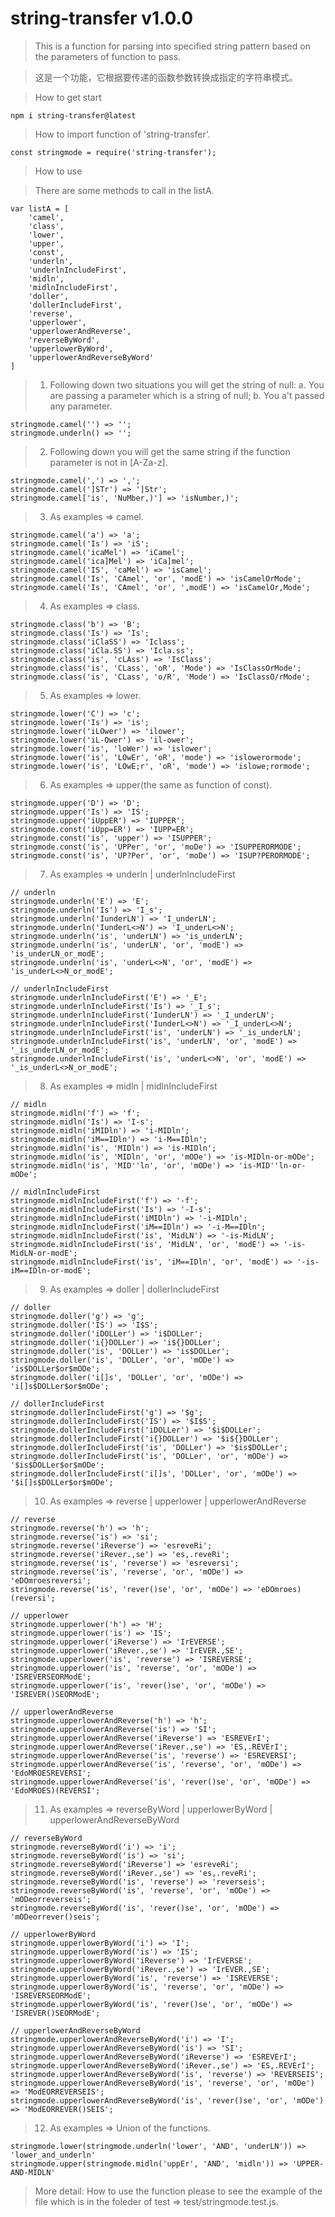 # string-transfer v1.0.0
> This is a function for parsing into specified string pattern 
based on the parameters of function to pass.

> 这是一个功能，它根据要传递的函数参数转换成指定的字符串模式。

> How to get start
```
npm i string-transfer@latest
```

> How to import function of 'string-transfer'. 
```
const stringmode = require('string-transfer');
```

> How to use

> There are some methods to call in the listA.
```
var listA = [
    'camel', 
    'class',
    'lower', 
    'upper',
    'const',
    'underln', 
    'underlnIncludeFirst',  
    'midln', 
    'midlnIncludeFirst', 
    'doller', 
    'dollerIncludeFirst', 
    'reverse', 
    'upperlower', 
    'upperlowerAndReverse', 
    'reverseByWord', 
    'upperlowerByWord', 
    'upperlowerAndReverseByWord'
]
```

> 1. Following down two situations you will get the string of null:
> a. You are passing a parameter which is a string of null;
> b. You a't passed any parameter.
```
stringmode.camel('') => '';
stringmode.underln() => '';
```

> 2. Following down you will get the same string if the function parameter is not in [A-Za-z].
```
stringmode.camel(',') => ',';
stringmode.camel(']STr') => ']Str';
stringmode.camel['is', 'NuMber,)'] => 'isNumber,)';
``` 

> 3. As examples => camel.
```
stringmode.camel('a') => 'a';
stringmode.camel('Is') => 'iS';
stringmode.camel('icaMel') => 'iCamel';
stringmode.camel('ica]Mel') => 'iCa]mel';
stringmode.camel('IS', 'caMel') => 'isCamel';
stringmode.camel('Is', 'CAmel', 'or', 'modE') => 'isCamelOrMode';
stringmode.camel('Is', 'CAmel', 'or', ',modE') => 'isCamelOr,Mode';
```

> 4. As examples => class.
```
stringmode.class('b') => 'B';
stringmode.class('Is') => 'Is';
stringmode.class('iClaSS') => 'Iclass';
stringmode.class('iCla.SS') => 'Icla.ss';
stringmode.class('is', 'cLAss') => 'IsClass';
stringmode.class('is', 'CLass', 'oR', 'Mode') => 'IsClassOrMode';
stringmode.class('is', 'CLass', 'o/R', 'Mode') => 'IsClassO/rMode';
```

> 5. As examples => lower.
```
stringmode.lower('C') => 'c';
stringmode.lower('Is') => 'is';
stringmode.lower('iLOwer') => 'ilower';
stringmode.lower('iL-Ower') => 'il-ower';
stringmode.lower('is', 'loWer') => 'islower';
stringmode.lower('is', 'LOwEr', 'oR', 'mode') => 'islowerormode';
stringmode.lower('is', 'LOwE;r', 'oR', 'mode') => 'islowe;rormode';
```

> 6. As examples => upper(the same as function of const).
```
stringmode.upper('D') => 'D';
stringmode.upper('Is') => 'IS';
stringmode.upper('iUppER') => 'IUPPER';
stringmode.const('iUpp=ER') => 'IUPP=ER';
stringmode.const('is', 'upper') => 'ISUPPER';
stringmode.const('is', 'UPPer', 'or', 'moDe') => 'ISUPPERORMODE';
stringmode.const('is', 'UP?Per', 'or', 'moDe') => 'ISUP?PERORMODE';
```

> 7. As examples => underln | underlnIncludeFirst
```
// underln
stringmode.underln('E') => 'E';
stringmode.underln('Is') => 'I_s';
stringmode.underln('IunderLN') => 'I_underLN';
stringmode.underln('IunderL<>N') => 'I_underL<>N';
stringmode.underln('is', 'underLN') => 'is_underLN';
stringmode.underln('is', 'underLN', 'or', 'modE') => 'is_underLN_or_modE';
stringmode.underln('is', 'underL<>N', 'or', 'modE') => 'is_underL<>N_or_modE';

// underlnIncludeFirst
stringmode.underlnIncludeFirst('E') => '_E';
stringmode.underlnIncludeFirst('Is') => '_I_s';
stringmode.underlnIncludeFirst('IunderLN') => '_I_underLN';
stringmode.underlnIncludeFirst('IunderL<>N') => '_I_underL<>N';
stringmode.underlnIncludeFirst('is', 'underLN') => '_is_underLN';
stringmode.underlnIncludeFirst('is', 'underLN', 'or', 'modE') => '_is_underLN_or_modE';
stringmode.underlnIncludeFirst('is', 'underL<>N', 'or', 'modE') => '_is_underL<>N_or_modE';
```

> 8. As examples => midln | midlnIncludeFirst
```
// midln
stringmode.midln('f') => 'f';
stringmode.midln('Is') => 'I-s';
stringmode.midln('iMIDln') => 'i-MIDln';
stringmode.midln('iM==IDln') => 'i-M==IDln';
stringmode.midln('is', 'MIDln') => 'is-MIDln';
stringmode.midln('is', 'MIDln', 'or', 'mODe') => 'is-MIDln-or-mODe';
stringmode.midln('is', 'MID''ln', 'or', 'mODe') => 'is-MID''ln-or-mODe';

// midlnIncludeFirst
stringmode.midlnIncludeFirst('f') => '-f';
stringmode.midlnIncludeFirst('Is') => '-I-s';
stringmode.midlnIncludeFirst('iMIDln') => '-i-MIDln';
stringmode.midlnIncludeFirst('iM==IDln') => '-i-M==IDln';
stringmode.midlnIncludeFirst('is', 'MidLN') => '-is-MidLN';
stringmode.midlnIncludeFirst('is', 'MidLN', 'or', 'modE') => '-is-MidLN-or-modE';
stringmode.midlnIncludeFirst('is', 'iM==IDln', 'or', 'modE') => '-is-iM==IDln-or-modE';
```

> 9. As examples => doller | dollerIncludeFirst
```
// doller
stringmode.doller('g') => 'g';
stringmode.doller('IS') => 'I$S';
stringmode.doller('iDOLLer') => 'i$DOLLer';
stringmode.doller('i{}DOLLer') => 'i${}DOLLer';
stringmode.doller('is', 'DOLLer') => 'is$DOLLer';
stringmode.doller('is', 'DOLLer', 'or', 'mODe') => 'is$DOLLer$or$mODe';
stringmode.doller('i[]s', 'DOLLer', 'or', 'mODe') => 'i[]s$DOLLer$or$mODe';

// dollerIncludeFirst
stringmode.dollerIncludeFirst('g') => '$g';
stringmode.dollerIncludeFirst('IS') => '$I$S';
stringmode.dollerIncludeFirst('iDOLLer') => '$i$DOLLer';
stringmode.dollerIncludeFirst('i{}DOLLer') => '$i${}DOLLer';
stringmode.dollerIncludeFirst('is', 'DOLLer') => '$is$DOLLer';
stringmode.dollerIncludeFirst('is', 'DOLLer', 'or', 'mODe') => '$is$DOLLer$or$mODe';
stringmode.dollerIncludeFirst('i[]s', 'DOLLer', 'or', 'mODe') => '$i[]s$DOLLer$or$mODe';
```

> 10. As examples => reverse | upperlower | upperlowerAndReverse
```
// reverse
stringmode.reverse('h') => 'h';
stringmode.reverse('is') => 'si';
stringmode.reverse('iReverse') => 'esreveRi';
stringmode.reverse('iRever.,se') => 'es,.reveRi';
stringmode.reverse('is', 'reverse') => 'esreversi';
stringmode.reverse('is', 'reverse', 'or', 'mODe') => 'eDOmroesreversi';
stringmode.reverse('is', 'rever()se', 'or', 'mODe') => 'eDOmroes)(reversi';

// upperlower
stringmode.upperlower('h') => 'H';
stringmode.upperlower('is') => 'IS';
stringmode.upperlower('iReverse') => 'IrEVERSE';
stringmode.upperlower('iRever.,se') => 'IrEVER.,SE';
stringmode.upperlower('is', 'reverse') => 'ISREVERSE';
stringmode.upperlower('is', 'reverse', 'or', 'mODe') => 'ISREVERSEORModE';
stringmode.upperlower('is', 'rever()se', 'or', 'mODe') => 'ISREVER()SEORModE';

// upperlowerAndReverse
stringmode.upperlowerAndReverse('h') => 'h';
stringmode.upperlowerAndReverse('is') => 'SI';
stringmode.upperlowerAndReverse('iReverse') => 'ESREVErI';
stringmode.upperlowerAndReverse('iRever.,se') => 'ES,.REVErI';
stringmode.upperlowerAndReverse('is', 'reverse') => 'ESREVERSI';
stringmode.upperlowerAndReverse('is', 'reverse', 'or', 'mODe') => 'EdoMROESREVERSI';
stringmode.upperlowerAndReverse('is', 'rever()se', 'or', 'mODe') => 'EdoMROES)(REVERSI';
```

> 11. As examples => reverseByWord | upperlowerByWord | upperlowerAndReverseByWord
```
// reverseByWord
stringmode.reverseByWord('i') => 'i';
stringmode.reverseByWord('is') => 'si';
stringmode.reverseByWord('iReverse') => 'esreveRi';
stringmode.reverseByWord('iRever.,se') => 'es,.reveRi';
stringmode.reverseByWord('is', 'reverse') => 'reverseis';
stringmode.reverseByWord('is', 'reverse', 'or', 'mODe') => 'mODeorreverseis';
stringmode.reverseByWord('is', 'rever()se', 'or', 'mODe') => 'mODeorrever()seis';

// upperlowerByWord
stringmode.upperlowerByWord('i') => 'I';
stringmode.upperlowerByWord('is') => 'IS';
stringmode.upperlowerByWord('iReverse') => 'IrEVERSE';
stringmode.upperlowerByWord('iRever.,se') => 'IrEVER.,SE';
stringmode.upperlowerByWord('is', 'reverse') => 'ISREVERSE';
stringmode.upperlowerByWord('is', 'reverse', 'or', 'mODe') => 'ISREVERSEORModE';
stringmode.upperlowerByWord('is', 'rever()se', 'or', 'mODe') => 'ISREVER()SEORModE';

// upperlowerAndReverseByWord
stringmode.upperlowerAndReverseByWord('i') => 'I';
stringmode.upperlowerAndReverseByWord('is') => 'SI';
stringmode.upperlowerAndReverseByWord('iReverse') => 'ESREVErI';
stringmode.upperlowerAndReverseByWord('iRever.,se') => 'ES,.REVErI';
stringmode.upperlowerAndReverseByWord('is', 'reverse') => 'REVERSEIS';
stringmode.upperlowerAndReverseByWord('is', 'reverse', 'or', 'mODe') => 'ModEORREVERSEIS';
stringmode.upperlowerAndReverseByWord('is', 'rever()se', 'or', 'mODe') => 'ModEORREVER()SEIS';
```

> 12. As examples => Union of the functions.
```
stringmode.lower(stringmode.underln('lower', 'AND', 'underLN')) => 'lower_and_underln' 
stringmode.upper(stringmode.midln('uppEr', 'AND', 'midln')) => 'UPPER-AND-MIDLN' 
```

> More detail: How to use the function please to see the example of the file which is in the foleder of test => test/stringmode.test.js.